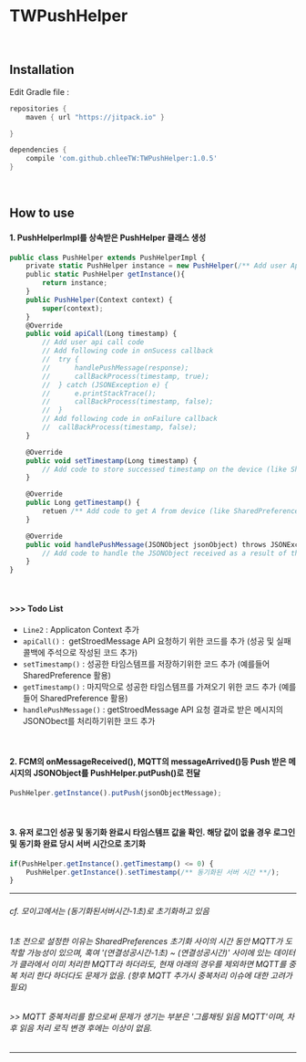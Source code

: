 TWPushHelper
=====
<br/>

## Installation
Edit Gradle file :
```gradle
repositories {
    maven { url "https://jitpack.io" }

}

dependencies {
    compile 'com.github.chleeTW:TWPushHelper:1.0.5'
}
```
<br/>



## How to use
#### 1. PushHelperImpl를 상속받은 PushHelper 클래스 생성
```javascript
public class PushHelper extends PushHelperImpl {
    private static PushHelper instance = new PushHelper(/** Add user Application context **/); 
    public static PushHelper getInstance(){
        return instance;
    }
    public PushHelper(Context context) {
        super(context);
    }
    @Override
    public void apiCall(Long timestamp) {
        // Add user api call code
        // Add following code in onSucess callback
        //  try {
        //      handlePushMessage(response);
        //      callBackProcess(timestamp, true);
        //  } catch (JSONException e) {
        //      e.printStackTrace();
        //      callBackProcess(timestamp, false);
        //  }
        // Add following code in onFailure callback
        //  callBackProcess(timestamp, false);
    }

    @Override
    public void setTimestamp(Long timestamp) {
        // Add code to store successed timestamp on the device (like SharedPreference)
    }

    @Override
    public Long getTimestamp() {
        retuen /** Add code to get A from device (like SharedPreference) **/;
    }

    @Override
    public void handlePushMessage(JSONObject jsonObject) throws JSONException {
        // Add code to handle the JSONObject received as a result of the API request
    }
}
```
<br/>


#### >>> Todo List
+ `Line2` : Applicaton Context 추가
+ `apiCall()` :  getStroedMessage API 요청하기 위한 코드를 추가 (성공 및 실패 콜백에 주석으로 작성된 코드 추가)
+ `setTimestamp()` : 성공한 타임스템프를 저장하기위한 코드 추가 (예를들어 SharedPreference 활용)
+ `getTimestamp()` : 마지막으로 성공한 타임스템프를 가져오기 위한 코드 추가 (예를들어 SharedPreference 활용)
+ `handlePushMessage()` : getStroedMessage API 요청 결과로 받은 메시지의 JSONObect를 처리하기위한 코드 추가
<br/>



#### 2. FCM의 onMessageReceived(), MQTT의 messageArrived()등 Push 받은 메시지의 JSONObject를 PushHelper.putPush()로 전달
```javascript
PushHelper.getInstance().putPush(jsonObjectMessage);
```
<br/>



#### 3. 유저 로그인 성공 및 동기화 완료시 타임스템프 값을 확인. 해당 값이 없을 경우 로그인 및 동기화 완료 당시 서버 시간으로 초기화
```javascript
if(PushHelper.getInstance().getTimestamp() <= 0) {
    PushHelper.getInstance().setTimestamp(/** 동기화된 서버 시간 **/);
}
```
- - -
###### cf. 모이고에서는 (동기화된서버시간-1초)로 초기화하고 있음
###### 1초 전으로 설정한 이유는 SharedPreferences 초기화 사이의 시간 동안 MQTT가 도착할 가능성이 있으며, 혹여 '(연결성공시간-1초) ~ (연결성공시간)' 사이에 있는 데이터가 클라에서 이미 처리한 MQTT라 하더라도, 현재 아래의 경우를 제외하면 MQTT를 중복 처리 한다 하더다도 문제가 없음. (향후 MQTT 추가시 중복처리 이슈에 대한 고려가 필요) 
###### >> MQTT 중복처리를 함으로써 문제가 생기는 부분은 '그룹채팅 읽음 MQTT'이며, 차후 읽음 처리 로직 변경 후에는 이상이 없음.
- - -
